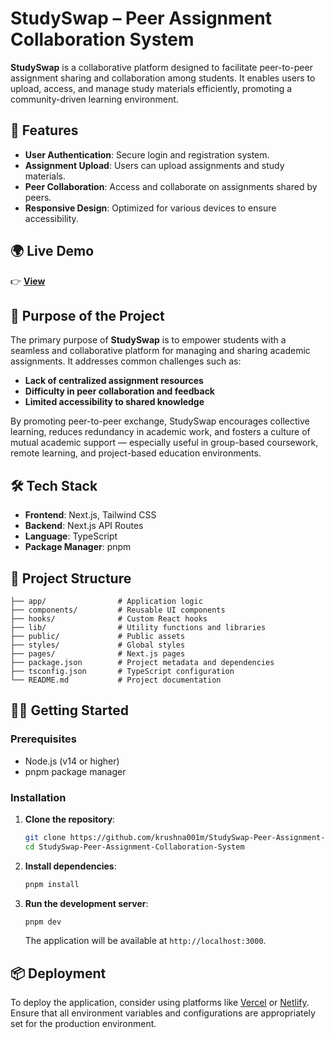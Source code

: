 
# StudySwap – Peer Assignment Collaboration System

**StudySwap** is a collaborative platform designed to facilitate peer-to-peer assignment sharing and collaboration among students. It enables users to upload, access, and manage study materials efficiently, promoting a community-driven learning environment.

## 🚀 Features

* **User Authentication**: Secure login and registration system.
* **Assignment Upload**: Users can upload assignments and study materials.
* **Peer Collaboration**: Access and collaborate on assignments shared by peers.
* **Responsive Design**: Optimized for various devices to ensure accessibility.

## 🌍 Live Demo
👉 [**View**](https://v0-study-swap-project.vercel.app/)  

## 🎯 Purpose of the Project

The primary purpose of **StudySwap** is to empower students with a seamless and collaborative platform for managing and sharing academic assignments. It addresses common challenges such as:

* **Lack of centralized assignment resources**
* **Difficulty in peer collaboration and feedback**
* **Limited accessibility to shared knowledge**

By promoting peer-to-peer exchange, StudySwap encourages collective learning, reduces redundancy in academic work, and fosters a culture of mutual academic support — especially useful in group-based coursework, remote learning, and project-based education environments.


## 🛠️ Tech Stack

* **Frontend**: Next.js, Tailwind CSS
* **Backend**: Next.js API Routes
* **Language**: TypeScript
* **Package Manager**: pnpm

## 📁 Project Structure

```
├── app/                # Application logic
├── components/         # Reusable UI components
├── hooks/              # Custom React hooks
├── lib/                # Utility functions and libraries
├── public/             # Public assets
├── styles/             # Global styles
├── pages/              # Next.js pages
├── package.json        # Project metadata and dependencies
├── tsconfig.json       # TypeScript configuration
└── README.md           # Project documentation
```

## 🧑‍💻 Getting Started

### Prerequisites

* Node.js (v14 or higher)
* pnpm package manager

### Installation

1. **Clone the repository**:

   ```bash
   git clone https://github.com/krushna001m/StudySwap-Peer-Assignment-Collaboration-System.git
   cd StudySwap-Peer-Assignment-Collaboration-System
   ```

2. **Install dependencies**:

   ```bash
   pnpm install
   ```

3. **Run the development server**:

   ```bash
   pnpm dev
   ```

   The application will be available at `http://localhost:3000`.

## 📦 Deployment

To deploy the application, consider using platforms like [Vercel](https://vercel.com/) or [Netlify](https://www.netlify.com/). Ensure that all environment variables and configurations are appropriately set for the production environment.



